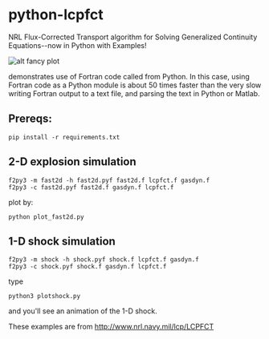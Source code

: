# python-lcpfct
NRL Flux-Corrected Transport algorithm for Solving Generalized Continuity Equations--now in Python with Examples!


![alt fancy plot](http://blogs.bu.edu/mhirsch/files/2015/03/fast2d.gif)

demonstrates use of Fortran code called from Python. In this case, using Fortran code as a Python module
is about 50 times faster than the very slow writing Fortran output to a text file, and parsing the text
in Python or Matlab.

Prereqs:
--------
``` pip install -r requirements.txt ```

## 2-D explosion simulation
```
f2py3 -m fast2d -h fast2d.pyf fast2d.f lcpfct.f gasdyn.f
f2py3 -c fast2d.pyf fast2d.f gasdyn.f lcpfct.f
```
plot by:
```
python plot_fast2d.py
```

## 1-D shock simulation
```
f2py3 -m shock -h shock.pyf shock.f lcpfct.f gasdyn.f
f2py3 -c shock.pyf shock.f gasdyn.f lcpfct.f
```
type
``` 
python3 plotshock.py 
``` 
and you'll see an animation of the 1-D shock.

These examples are from http://www.nrl.navy.mil/lcp/LCPFCT
